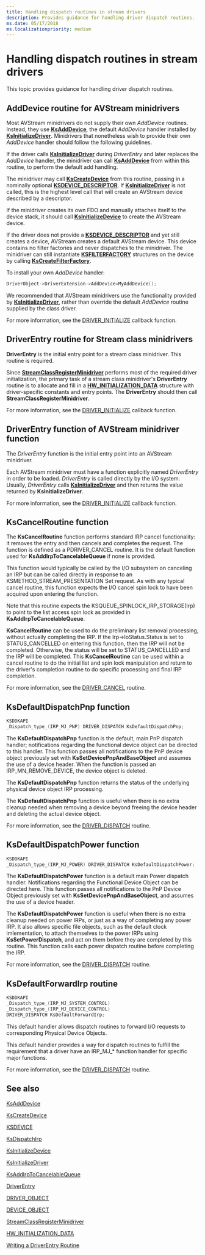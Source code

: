 ```yaml
---
title: Handling dispatch routines in stream drivers
description: Provides guidance for handling driver dispatch routines.
ms.date: 05/17/2018
ms.localizationpriority: medium
---
```


# Handling dispatch routines in stream drivers

This topic provides guidance for handling driver dispatch routines.

## AddDevice routine for AVStream minidrivers

Most AVStream minidrivers do not supply their own *AddDevice* routines. Instead, they use [**KsAddDevice**](https://docs.microsoft.com/windows-hardware/drivers/ddi/ks/nf-ks-ksadddevice), the default *AddDevice* handler installed by [**KsInitializeDriver**](https://docs.microsoft.com/windows-hardware/drivers/ddi/ks/nf-ks-ksinitializedriver). Minidrivers that nonetheless wish to provide their own *AddDevice* handler should follow the following guidelines.

If the driver calls [**KsInitializeDriver**](https://docs.microsoft.com/windows-hardware/drivers/ddi/ks/nf-ks-ksinitializedriver) during *DriverEntry* and later replaces the *AddDevice* handler, the minidriver can call [**KsAddDevice**](https://docs.microsoft.com/windows-hardware/drivers/ddi/ks/nf-ks-ksadddevice) from within this routine, to perform the default add handling.

The minidriver may call [**KsCreateDevice**](https://docs.microsoft.com/windows-hardware/drivers/ddi/ks/nf-ks-kscreatedevice) from this routine, passing in a nominally optional [**KSDEVICE\_DESCRIPTOR**](https://docs.microsoft.com/windows-hardware/drivers/ddi/ks/ns-ks-_ksdevice_descriptor). If [**KsInitializeDriver**](https://docs.microsoft.com/windows-hardware/drivers/ddi/ks/nf-ks-ksinitializedriver) is not called, this is the highest level call that will create an AVStream device described by a descriptor.

If the minidriver creates its own FDO and manually attaches itself to the device stack, it should call [**KsInitializeDevice**](https://docs.microsoft.com/windows-hardware/drivers/ddi/ks/nf-ks-ksinitializedevice) to create the AVStream device.

If the driver does not provide a [**KSDEVICE\_DESCRIPTOR**](https://docs.microsoft.com/windows-hardware/drivers/ddi/ks/ns-ks-_ksdevice_descriptor) and yet still creates a device, AVStream creates a default AVStream device. This device contains no filter factories and never dispatches to the minidriver. The minidriver can still instantiate [**KSFILTERFACTORY**](https://docs.microsoft.com/windows-hardware/drivers/ddi/ks/ns-ks-_ksfilterfactory) structures on the device by calling [**KsCreateFilterFactory**](https://docs.microsoft.com/windows-hardware/drivers/ddi/ks/nf-ks-kscreatefilterfactory).

To install your own *AddDevice* handler:

```cpp
DriverObject->DriverExtension->AddDevice=MyAddDevice();
```
We recommended that AVStream minidrivers use the functionality provided by [**KsInitializeDriver**](https://docs.microsoft.com/windows-hardware/drivers/ddi/ks/nf-ks-ksinitializedriver), rather than override the default *AddDevice* routine supplied by the class driver.

For more information, see the [DRIVER_INITIALIZE](https://docs.microsoft.com/windows-hardware/drivers/ddi/wdm/nc-wdm-driver_initialize) callback function.

## DriverEntry routine for Stream class minidrivers

**DriverEntry** is the initial entry point for a stream class minidriver. This routine is required.

Since [**StreamClassRegisterMinidriver**](https://docs.microsoft.com/windows-hardware/drivers/ddi/strmini/nf-strmini-streamclassregisteradapter) performs most of the required driver initialization, the primary task of a stream class minidriver's **DriverEntry** routine is to allocate and fill in a [**HW\_INITIALIZATION\_DATA**](https://docs.microsoft.com/windows-hardware/drivers/ddi/strmini/ns-strmini-_hw_initialization_data) structure with driver-specific constants and entry points. The **DriverEntry** should then call **StreamClassRegisterMinidriver**.

For more information, see the [DRIVER_INITIALIZE](https://docs.microsoft.com/windows-hardware/drivers/ddi/wdm/nc-wdm-driver_initialize) callback function.

## DriverEntry function of AVStream minidriver function

The *DriverEntry* function is the initial entry point into an AVStream minidriver.

Each AVStream minidriver must have a function explicitly named *DriverEntry* in order to be loaded. *DriverEntry* is called directly by the I/O system. Usually, *DriverEntry* calls [**KsInitializeDriver**](https://docs.microsoft.com/windows-hardware/drivers/ddi/ks/nf-ks-ksinitializedriver) and then returns the value returned by **KsInitializeDriver**.

For more information, see the [DRIVER_INITIALIZE](https://docs.microsoft.com/windows-hardware/drivers/ddi/wdm/nc-wdm-driver_initialize) callback function.

## KsCancelRoutine function

The **KsCancelRoutine** function performs standard IRP cancel functionality: it removes the entry and then cancels and completes the request. The function is defined as a PDRIVER\_CANCEL routine. It is the default function used for **KsAddIrpToCancelableQueue** if none is provided.

This function would typically be called by the I/O subsystem on canceling an IRP but can be called directly in response to an KSMETHOD\_STREAM\_PRESENTATION Set request. As with any typical cancel routine, this function expects the I/O cancel spin lock to have been acquired upon entering the function.

Note that this routine expects the KSQUEUE\_SPINLOCK\_IRP\_STORAGE(Irp) to point to the list access spin lock as provided in **KsAddIrpToCancelableQueue**.

**KsCancelRoutine** can be used to do the preliminary list removal processing, without actually completing the IRP. If the Irp-&gt;IoStatus.Status is set to STATUS\_CANCELLED on entering this function, then the IRP will not be completed. Otherwise, the status will be set to STATUS\_CANCELLED and the IRP will be completed. This **KsCancelRoutine** can be used within a cancel routine to do the initial list and spin lock manipulation and return to the driver's completion routine to do specific processing and final IRP completion.

For more information, see the [DRIVER_CANCEL](https://docs.microsoft.com/windows-hardware/drivers/ddi/wdm/nc-wdm-driver_cancel) routine.

## KsDefaultDispatchPnp function

```cpp
KSDDKAPI
_Dispatch_type_(IRP_MJ_PNP) DRIVER_DISPATCH KsDefaultDispatchPnp;
```

The **KsDefaultDispatchPnp** function is the default, main PnP dispatch handler; notifications regarding the functional device object can be directed to this handler. This function passes all notifications to the PnP device object previously set with **KsSetDevicePnpAndBaseObject** and assumes the use of a device header. When the function is passed an IRP\_MN\_REMOVE\_DEVICE, the device object is deleted.

The **KsDefaultDispatchPnp** function returns the status of the underlying physical device object IRP processing.

The **KsDefaultDispatchPnp** function is useful when there is no extra cleanup needed when removing a device beyond freeing the device header and deleting the actual device object.

For more information, see the [DRIVER_DISPATCH](https://docs.microsoft.com/windows-hardware/drivers/ddi/wdm/nc-wdm-driver_dispatch) routine.


## KsDefaultDispatchPower function

```cpp
KSDDKAPI
_Dispatch_type_(IRP_MJ_POWER) DRIVER_DISPATCH KsDefaultDispatchPower;
```

The **KsDefaultDispatchPower** function is a default main Power dispatch handler. Notifications regarding the Functional Device Object can be directed here. This function passes all notifications to the PnP Device Object previously set with **KsSetDevicePnpAndBaseObject**, and assumes the use of a device header.

The **KsDefaultDispatchPower** function is useful when there is no extra cleanup needed on power IRPs, or just as a way of completing any power IRP. It also allows specific file objects, such as the default clock imlementation, to attach themselves to the power IRPs using **KsSetPowerDispatch**, and act on them before they are completed by this routine. This function calls each power dispatch routine before completing the IRP.

For more information, see the [DRIVER_DISPATCH](https://docs.microsoft.com/windows-hardware/drivers/ddi/wdm/nc-wdm-driver_dispatch) routine.

## KsDefaultForwardIrp routine

```cpp
KSDDKAPI
_Dispatch_type_(IRP_MJ_SYSTEM_CONTROL)
_Dispatch_type_(IRP_MJ_DEVICE_CONTROL)
DRIVER_DISPATCH KsDefaultForwardIrp;
```

This default handler allows dispatch routines to forward I/O requests to corresponding Physical Device Objects.

This default handler provides a way for dispatch routines to fulfill the requirement that a driver have an IRP\_MJ\_\* function handler for specific major functions.

For more information, see the [DRIVER_DISPATCH](https://docs.microsoft.com/windows-hardware/drivers/ddi/wdm/nc-wdm-driver_dispatch) routine.

See also
--------

[KsAddDevice](https://docs.microsoft.com/windows-hardware/drivers/ddi/ks/nf-ks-ksadddevice)

[KsCreateDevice](https://docs.microsoft.com/windows-hardware/drivers/ddi/ks/nf-ks-kscreatedevice)

[KSDEVICE](https://docs.microsoft.com/windows-hardware/drivers/ddi/ks/ns-ks-_ksdevice)

[KsDispatchIrp](https://docs.microsoft.com/windows-hardware/drivers/ddi/ks/nf-ks-ksdispatchirp)

[KsInitializeDevice](https://docs.microsoft.com/windows-hardware/drivers/ddi/ks/nf-ks-ksinitializedevice)

[KsInitializeDriver](https://docs.microsoft.com/windows-hardware/drivers/ddi/ks/nf-ks-ksinitializedriver)

[KsAddIrpToCancelableQueue](https://docs.microsoft.com/windows-hardware/drivers/ddi/ks/nf-ks-ksaddirptocancelablequeue)

[DriverEntry](https://docs.microsoft.com/windows-hardware/drivers/ddi/wdm/nc-wdm-driver_initialize)

[DRIVER\_OBJECT](https://docs.microsoft.com/windows-hardware/drivers/ddi/wdm/ns-wdm-_driver_object)

[DEVICE\_OBJECT](https://docs.microsoft.com/windows-hardware/drivers/ddi/wdm/ns-wdm-_device_object)

[StreamClassRegisterMinidriver](https://docs.microsoft.com/windows-hardware/drivers/ddi/strmini/nf-strmini-streamclassregisteradapter)

[HW\_INITIALIZATION\_DATA](https://docs.microsoft.com/windows-hardware/drivers/ddi/strmini/ns-strmini-_hw_initialization_data)

[Writing a DriverEntry Routine](https://docs.microsoft.com/windows-hardware/drivers/kernel/writing-a-driverentry-routine)








